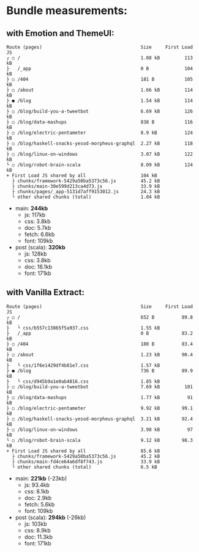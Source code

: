 # Bundle measurements:

## with Emotion and ThemeUI:

```
Route (pages)                                    Size     First Load JS
┌ ○ /                                            1.08 kB         113 kB
├   /_app                                        0 B             104 kB
├ ○ /404                                         181 B           105 kB
├ ○ /about                                       1.66 kB         114 kB
├ ● /blog                                        1.54 kB         114 kB
├ ○ /blog/build-you-a-tweetbot                   6.69 kB         126 kB
├ ○ /blog/data-mashups                           838 B           116 kB
├ ○ /blog/electric-pentameter                    8.9 kB          124 kB
├ ○ /blog/haskell-snacks-yesod-morpheus-graphql  2.27 kB         118 kB
├ ○ /blog/linux-on-windows                       3.07 kB         122 kB
└ ○ /blog/robot-brain-scala                      8.09 kB         124 kB
+ First Load JS shared by all                    104 kB
  ├ chunks/framework-5429a50ba5373c56.js         45.2 kB
  ├ chunks/main-30e599d213ca4d73.js              33.9 kB
  ├ chunks/pages/_app-5131d7aff9153012.js        24.3 kB
  └ other shared chunks (total)                  1.04 kB
```

- main: **244kb**
  - js: 117kb
  - css: 3.8kb
  - doc: 5.7kb
  - fetch: 6.6kb
  - font: 109kb
- post (scala): **320kb**
  - js: 128kb
  - css: 3.8kb
  - doc: 16.1kb
  - font: 171kb

## with Vanilla Extract:

```
Route (pages)                                    Size     First Load JS
┌ ○ /                                            652 B          89.8 kB
├   └ css/b557c13865f5a937.css                   1.55 kB
├   /_app                                        0 B            83.2 kB
├ ○ /404                                         180 B          83.4 kB
├ ○ /about                                       1.23 kB        90.4 kB
├   └ css/1f6e1429df4b81e7.css                   1.57 kB
├ ● /blog                                        736 B          89.9 kB
├   └ css/d945b9a1e0ab4816.css                   1.85 kB
├ ○ /blog/build-you-a-tweetbot                   7.69 kB         101 kB
├ ○ /blog/data-mashups                           1.77 kB          91 kB
├ ○ /blog/electric-pentameter                    9.92 kB        99.1 kB
├ ○ /blog/haskell-snacks-yesod-morpheus-graphql  3.21 kB        92.4 kB
├ ○ /blog/linux-on-windows                       3.98 kB          97 kB
└ ○ /blog/robot-brain-scala                      9.12 kB        98.3 kB
+ First Load JS shared by all                    85.6 kB
  ├ chunks/framework-5429a50ba5373c56.js         45.2 kB
  ├ chunks/main-fd4ce64a6df8f743.js              33.9 kB
  └ other shared chunks (total)                  6.5 kB
```

- main: **221kb** (-23kb)
  - js: 93.4kb
  - css: 8.1kb
  - doc: 2.9kb
  - fetch: 5.6kb
  - font: 109kb
- post (scala): **294kb** (-26kb)
  - js: 103kb
  - css: 8.9kb
  - doc: 11.3kb
  - font: 171kb
